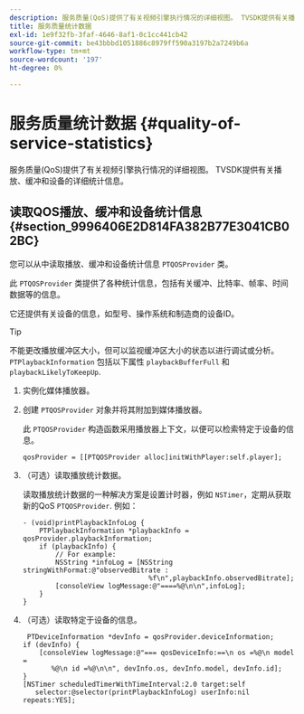 ```yaml
---
description: 服务质量(QoS)提供了有关视频引擎执行情况的详细视图。 TVSDK提供有关播放、缓冲和设备的详细统计信息。
title: 服务质量统计数据
exl-id: 1e9f32fb-3faf-4646-8af1-0c1cc441cb42
source-git-commit: be43bbbd1051886c8979ff590a3197b2a7249b6a
workflow-type: tm+mt
source-wordcount: '197'
ht-degree: 0%

---
```


# 服务质量统计数据 {#quality-of-service-statistics}

服务质量(QoS)提供了有关视频引擎执行情况的详细视图。 TVSDK提供有关播放、缓冲和设备的详细统计信息。

## 读取QOS播放、缓冲和设备统计信息 {#section_9996406E2D814FA382B77E3041CB02BC}

您可以从中读取播放、缓冲和设备统计信息 `PTQOSProvider` 类。

此 `PTQOSProvider` 类提供了各种统计信息，包括有关缓冲、比特率、帧率、时间数据等的信息。

它还提供有关设备的信息，如型号、操作系统和制造商的设备ID。

>[!TIP]
>
>不能更改播放缓冲区大小，但可以监视缓冲区大小的状态以进行调试或分析。 `PTPlaybackInformation` 包括以下属性 `playbackBufferFull` 和 `playbackLikelyToKeepUp`.

1. 实例化媒体播放器。
1. 创建 `PTQOSProvider` 对象并将其附加到媒体播放器。

   此 `PTQOSProvider` 构造函数采用播放器上下文，以便可以检索特定于设备的信息。

   ```
   qosProvider = [[PTQOSProvider alloc]initWithPlayer:self.player]; 
   ```

1. （可选）读取播放统计数据。

   读取播放统计数据的一种解决方案是设置计时器，例如 `NSTimer`，定期从获取新的QoS `PTQOSProvider`. 例如：

   ```
   - (void)printPlaybackInfoLog { 
       PTPlaybackInformation *playbackInfo = qosProvider.playbackInformation;  
       if (playbackInfo) { 
           // For example: 
           NSString *infoLog = [NSString stringWithFormat:@"observedBitrate :  
                                  %f\n",playbackInfo.observedBitrate]; 
           [consoleView logMessage:@"====%@\n\n",infoLog]; 
       } 
   }
   ```

1. （可选）读取特定于设备的信息。

   ```
    PTDeviceInformation *devInfo = qosProvider.deviceInformation; 
   if (devInfo) { 
       [consoleView logMessage:@"=== qosDeviceInfo:==\n os =%@\n model =  
          %@\n id =%@\n\n", devInfo.os, devInfo.model, devInfo.id]; 
   } 
   [NSTimer scheduledTimerWithTimeInterval:2.0 target:self  
      selector:@selector(printPlaybackInfoLog) userInfo:nil repeats:YES];
   ```
